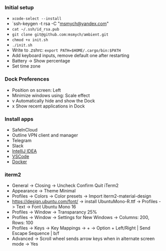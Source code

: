 ### Initial setup

* `xcode-select --install`
* `ssh-keygen -t rsa -C "msmych@yandex.com"
* `cat ~/.ssh/id_rsa.pub`
* `git clone git@github.com:msmych/ambient.git`
* `chmod +x init.sh`
* `./init.sh`
* Write to .zshrc: `export PATH=$HOME/.cargo/bin:$PATH`
* Add keyboard inputs, remove default one after restarting
* Battery -> Show percentage
* Set time zone

### Dock Preferences 

* Position on screen: Left
* Minimize windows using: Scale effect
* v Automatically hide and show the Dock
* x Show recent applications in Dock

### Install apps

* SafeInCloud
* Outline VPN client and manager
* Telegram
* Slack
* [IntelliJ IDEA](https://www.jetbrains.com/idea/download/download-thanks.html?platform=mac)
* [VSCode](https://code.visualstudio.com)
* [Docker](https://download.docker.com/mac/stable/Docker.dmg)

### iterm2

* General -> Closing -> Uncheck Confirm Quit iTerm2
* Appearance -> Theme Minimal
* Profiles -> Colors -> Color presets -> Import iterm2-material-design
* https://design.ubuntu.com/font/ -> install UbuntuMono-R.ttf -> Profiles -> Text -> Font Ubuntu Mono 16
* Profiles -> Window -> Transparancy 25%
* Profiles -> Window -> Settings for New Windows -> Columns: 200, Rows: 100
* Profiles -> Keys -> Key Mappings -> + -> Option + Left/Right | Send Escape Sequence | b/f
* Advanced -> Scroll wheel sends arrow keys when in alternate screen mode -> Yes
